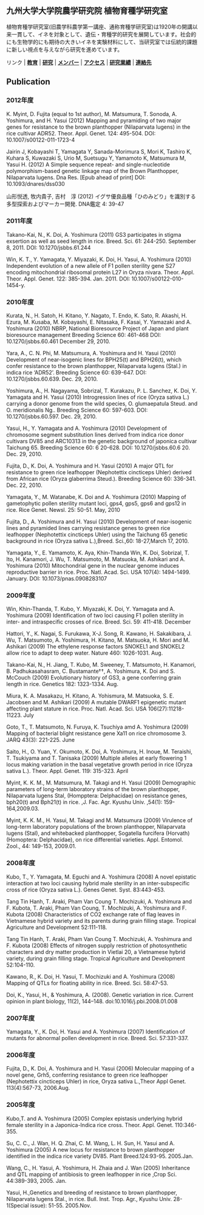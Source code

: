 ## 九州大学大学院農学研究院 植物育種学研究室

植物育種学研究室(旧農学科農学第一講座、通称育種学研究室)は1920年の開講以来一貫して、イネを対象として、遺伝・育種学的研究を展開しています。社会的にも生物学的にも期待の大きいイネを実験材料にして、当研究室では伝統的課題に新しい視点を与えながら研究を進めています。

リンク | **[教育](index.md)** | **[研究](index.md)** | **[メンバー](members.md)** | **[アクセス](access.md)** | **[研究業績](publication.md)** | **[連絡先](access.md)**

## Publication

### 2012年度
K. Myint, D. Fujita (equal to 1st author), M. Matsumura, T. Sonoda, A. Yoshimura, and H. Yasui (2012) Mapping and pyramiding of two major genes for resistance to the brown planthopper (Nilaparvata lugens) in the rice cultivar ADR52. Theor. Appl. Genet. 124: 495-504. DOI: 10.1007/s00122-011-1723-4

Jairin J, Kobayashi T, Yamagata Y, Sanada-Morimura S, Mori K, Tashiro K, Kuhara S, Kuwazaki S, Urio M, Suetsugu Y, Yamamoto K, Matsumura M, Yasui H. (2012) A Simple sequence repeat- and single-nucleotide polymorphism-based genetic linkage map of the Brown Planthopper, Nilaparvata lugens. Dna Res. [Epub ahead of print] DOI: 10.1093/dnares/dss030

山形悦透, 牧内貴子, 吉村　淳 (2012) イグサ優良品種「ひのみどり」を識別する多型探索およびマーカー開発. DNA鑑定 4: 39-47

### 2011年度
Takano-Kai, N., K. Doi, A. Yoshimura (2011) GS3 participates in stigma exsertion as well as seed length in rice. Breed. Sci. 61: 244-250. September 8, 2011. DOI: 10.1270/jsbbs.61.244

Win, K. T., Y. Yamagata, Y. Miyazaki, K. Doi, H. Yasui, A. Yoshimura (2010) Independent evolution of a new allele of F1 pollen sterility gene S27 encoding mitochondrial ribosomal protein L27 in Oryza nivara. Theor. Appl. Theor. Appl. Genet. 122: 385-394. Jan. 2011. DOI: 10.1007/s00122-010-1454-y.

### 2010年度
Kurata, N., H. Satoh, H. Kitano, Y. Nagato, T. Endo, K. Sato, R. Akashi, H. Ezura, M. Kusaba, M. Kobayashi, E. Nitasaka, F. Kasai, Y. Yamazaki and A. Yoshimura (2010) NBRP, National Bioresource Project of Japan and plant bioresource management Breeding Science 60: 461-468 DOI: 10.1270/jsbbs.60.461 December 29, 2010.

Yara, A., C. N. Phi, M. Matsumura, A. Yoshimura and H. Yasui (2010) Development of near-isogenic lines for BPH25(t) and BPH26(t), which confer resistance to the brown planthopper, Nilaparvata lugens (Stal.) in indica rice ‘ADR52’. Breeding Science 60: 639-647. DOI: 10.1270/jsbbs.60.639. Dec. 29, 2010.

Yoshimura, A., H. Nagayama, Sobrizal, T. Kurakazu, P. L. Sanchez, K. Doi, Y. Yamagata and H. Yasui (2010) Introgression lines of rice (Oryza sativa L.) carrying a donor genome from the wild species, O. glumaepatula Steud. and O. meridionalis Ng.. Breeding Science 60: 597-603. DOI: 10.1270/jsbbs.60.597. Dec. 29, 2010.

Yasui, H., Y. Yamagata and A. Yoshimura (2010) Development of chromosome segment substitution lines derived from indica rice donor cultivars DV85 and ARC10313 in the genetic background of japonica cultivar Taichung 65. Breeding Science 60: 6 20-628. DOI: 10.1270/jsbbs.60.6 20. Dec. 29, 2010.

Fujita, D., K. Doi, A. Yoshimura and H. Yasui (2010) A major QTL for resistance to green rice leafhopper (Nephotettix cincticeps Uhler) derived from African rice (Oryza glaberrima Steud.). Breeding Science 60: 336-341. Dec. 22, 2010.

Yamagata, Y., M. Watanabe, K. Doi and A. Yoshimura (2010) Mapping of gametophytic pollen sterility mutant loci, gps4, gps5, gps6 and gps12 in rice. Rice Genet. Newsl. 25: 50-51. May, 2010

Fujita, D., A. Yoshimura and H. Yasui (2010) Development of near-isogenic lines and pyramided lines carrying resistance genes to green rice leafhopper (Nephotettix cincticeps Uhler) using the Taichung 65 genetic background in rice (Oryza sativa L.),Breed. Sci.,60: 18-27,March 17, 2010.

Yamagata, Y., E. Yamamoto, K. Aya, Khin-Thanda Win, K. Doi, Sobrizal, T. Ito, H. Kanamori, J. Wu, T. Matsumoto, M. Matsuoka, M. Ashikari and A. Yoshimura (2010) Mitochondrial gene in the nuclear genome induces reproductive barrier in rice. Proc. Natl. Acad. Sci. USA 107(4): 1494-1499. January. DOI: 10.1073/pnas.0908283107

### 2009年度
Win, Khin-Thanda, T. Kubo, Y. Miyazaki, K. Doi, Y. Yamagata and A. Yoshimura (2009) Identification of two loci causing F1 pollen sterility in inter- and intraspecific crosses of rice. Breed. Sci. 59: 411-418. December

Hattori, Y., K. Nagai, S. Furukawa, X-J. Song, R. Kawano, H. Sakakibara, J. Wu, T. Matsumoto, A. Yoshimura, H. Kitano, M. Matsuoka, H. Mori and M. Ashikari (2009) The ethylene response factors SNOKEL1 and SNOKEL2 allow rice to adapt to deep water. Nature 460: 1026-1031. Aug.

Takano-Kai, N., H. Jiang, T. Kubo, M. Sweeney, T. Matsumoto, H. Kanamori, B. Padhukasahasram, C. Bustamante††, A. Yoshimura, K. Doi and S. McCouch (2009) Evolutionary history of GS3, a gene conferring grain length in rice. Genetics 182: 1323-1334. Aug.

Miura, K. A. Masakazu, H. Kitano, A. Yohismura, M. Matsuoka, S. E. Jacobsen and M. Ashikari (2009) A mutable DWARF1 epigenetic mutant affecting plant stature in rice. Proc. Natl. Acad. Sci. USA 106(27):11218-11223. July

Goto, T., T. Matsumoto, N. Furuya, K. Tsuchiya amd A. Yoshimura (2009) Mapping of bacterial blight resistance gene Xa11 on rice chromosome 3. JARQ 43(3): 221-225. June

Saito, H., O. Yuan, Y. Okumoto, K. Doi, A. Yoshimura, H. Inoue, M. Teraishi, T. Tsukiyama and T. Tanisaka (2009) Multiple alleles at early flowering 1 locus making variation in the basal vegetative growth period in rice (Oryza sativa L.). Theor. Appl. Genet. 119: 315-323. April

Myint, K. K. M., M. Matsumura, M. Takagi and H. Yasui (2009) Demographic parameters of long-term laboratory strains of the brown planthopper, Nilaparvata lugens Stal, (Hompptera: Delphacidae) on resistance genes, bph20(t) and Bph21(t) in rice. ,J. Fac. Agr. Kyushu Univ. ,54(1): 159-164,2009.03.

Myint, K. K. M., H. Yasui, M. Takagi and M. Matsumura (2009) Virulence of long-term laboratory populations of the brown planthopper, Nilaparvata lugens (Stal), and whitebacked planthopper, Sogatella furcifera (Horvath) (Homoptera: Delphacidae), on rice differential varieties. Appl. Entomol. Zool., 44: 149-153, 2009.01.

### 2008年度
Kubo, T., Y. Yamagata, M. Eguchi and A. Yoshimura (2008) A novel epistatic interaction at two loci causing hybrid male sterility in an inter-subspecific cross of rice (Oryza sativa L.). Genes Genet. Syst. 83:443-453.

Tang Tin Hanh, T. Araki, Pham Van Coung T. Mochizuki, A. Yoshimura and F. Kubota, T. Araki, Pham Van Coung, T. Mochizuki, A. Yoshimura and F. Kubota (2008) Characteristics of CO2 exchange rate of flag leaves in Vietnamese hybrid variety and its parents during grain filling stage. Tropical Agriculture and Development 52:111-118.

Tang Tin Hanh, T. Araki, Pham Van Coung T. Mochizuki, A. Yoshimura and F. Kubota (2008) Effects of nitrogen supply restriction of photosynthetic characters and dry matter production in Vietlai 20, a Vietnamese hybrid variety, during grain filling stage. Tropical Agriculture and Development 52:104-110.

Kawano, R., K. Doi, H. Yasui, T. Mochizuki and A. Yoshimura (2008) Mapping of QTLs for floating ability in rice. Breed. Sci. 58:47-53.

Doi, K., Yasui, H., & Yoshimura, A. (2008). Genetic variation in rice. Current opinion in plant biology, 11(2), 144–148. doi:10.1016/j.pbi.2008.01.008

### 2007年度
Yamagata, Y., K. Doi, H. Yasui and A. Yoshimura (2007) Identification of mutants for abnormal pollen development in rice. Breed. Sci. 57:331-337.

### 2006年度
Fujita, D., K. Doi, A. Yoshimura and H. Yasui (2006) Molecular mapping of a novel gene, Grh5, conferring resistance to green rice leafhopper (Nephotettix cincticeps Uhler) in rice, Oryza sativa L.,Theor Appl Genet. 113(4):567-73, 2006.Aug.

### 2005年度
Kubo,T. and A. Yoshimura (2005) Complex epistasis underlying hybrid female sterility in a Japonica-Indica rice cross. Theor. Appl. Genet. 110:346-355.

Su, C. C., J. Wan, H. Q. Zhai, C. M. Wang, L. H. Sun, H. Yasui and A. Yoshimura (2005) A new locus for resistance to brown planthopper identified in the indica rice variety DV85. Plant Breed.124:93-95. 2005.Jan.

Wang, C., H. Yasui, A. Yoshimura, H. Zhaia and J. Wan (2005) Inheritance and QTL mapping of antibiosis to green leafhopper in rice ,Crop Sci. 44:389-393, 2005. Jan.

Yasui, H.,Genetics and breeding of resistance to brown planthopper, Nilaparvata lugens Stal., in rice. Bull. Inst. Trop. Agr., Kyushu Univ. 28-1(Special issue): 51-55. 2005.Nov.
